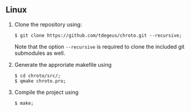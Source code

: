 

Linux 
-----

  1. Clone the repository using:
     
         $ git clone https://github.com/tdegeus/chroto.git --recursive;
     
     Note that the option ``--recursive`` is required to clone the included git
     submodules as well.

  2. Generate the approriate makefile using

         $ cd chroto/src/;
         $ qmake chroto.pro;

  3. Compile the project using

         $ make;

